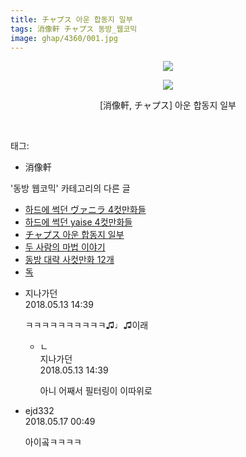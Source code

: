 ```yaml
---
title: チャプス 아운 합동지 일부
tags: 消像軒 チャプス 동방_웹코믹
image: ghap/4360/001.jpg
---
```

<div class="article">
<p style="text-align: center; clear: none; float: none;"><img src="{{ site.nasurl }}/ghap/4360/001.jpg"/></p>
<p style="text-align: center; clear: none; float: none;"><img src="{{ site.nasurl }}/ghap/4360/002.jpg"/></p>
<p style="text-align: center; clear: none; float: none;">[消像軒, チャプス] 아운 합동지 일부</p>
<p><br/></p>
</div><div class="tagTrail">
<p>태그: </p>
<ul>
<li>消像軒</li>
</ul>
</div><div class="another">
<p>'동방 웹코믹' 카테고리의 다른 글</p>
<ul>
<li><a href="/2018-05-12-ghap_4363">하드에 썩던 ヴァニラ 4컷만화들</a></li>
<li><a href="/2018-05-12-ghap_4362">하드에 썩던 yaise 4컷만화들</a></li>
<li><a href="/2018-05-11-ghap_4360">チャプス 아운 합동지 일부</a></li>
<li><a href="/2018-05-11-ghap_4358">두 사람의 마법 이야기</a></li>
<li><a href="/2018-05-11-ghap_4357">동방 대략 사컷만화 12개</a></li>
<li><a href="/2018-05-11-ghap_4356">독</a></li>
</ul>
</div><div class="cb_module cb_fluid">
<div class="cb_wrt cb_profile">
<div class="comment">
<ul>
<li class="cb_thumb_off" id="comment15255032">
<div class="cb_comment_area">
<div class="cb_info_area">
<div class="cb_section">
<span class="cb_nick_name">지나가던</span>
</div>
<div class="cb_section">
<span class="cb_date">2018.05.13 14:39 </span>
</div>
</div>
<div class="cb_dsc_comment">
<p class="cb_dsc">
											ㅋㅋㅋㅋㅋㅋㅋㅋㅋㅋ♫♩♫이래
										</p>
</div>
<ul>
<li class="cb_thumb_off" id="comment15255033">
<span class="cb_bu_subnode">ㄴ</span>
<div class="cb_comment_area">
<div class="cb_info_area">
<div class="cb_section">
<span class="cb_nick_name">지나가던</span>
</div>
<div class="cb_section">
<span class="cb_date">2018.05.13 14:39 </span>
</div>
</div>
<div class="cb_dsc_comment">
<p class="cb_dsc">
																아니 어째서 필터링이 이따위로
															</p>
</div>
</div>
</li>
</ul>
</div></li>
<li class="cb_thumb_off" id="comment15257494">
<div class="cb_comment_area">
<div class="cb_info_area">
<div class="cb_section">
<span class="cb_nick_name">ejd332</span>
</div>
<div class="cb_section">
<span class="cb_date">2018.05.17 00:49 </span>
</div>
</div>
<div class="cb_dsc_comment">
<p class="cb_dsc">
											아이곸ㅋㅋㅋㅋ
										</p>
</div>
</div></li>
</ul>
</div>
</div><!-- commentList close -->
</div>